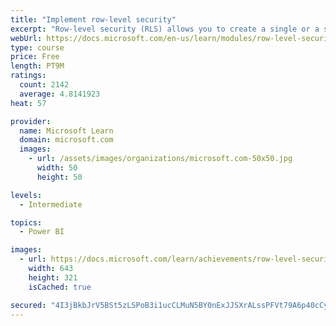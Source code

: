 ```yaml
---
title: "Implement row-level security"
excerpt: "Row-level security (RLS) allows you to create a single or a set of reports that targets data for a specific user. In this module, you will learn how to implement RLS by using either a static or dynamic method and how Microsoft Power BI simplifies testing RLS in Power BI Desktop and Power BI service."
webUrl: https://docs.microsoft.com/en-us/learn/modules/row-level-security-power-bi/
type: course
price: Free
length: PT9M
ratings:
  count: 2142
  average: 4.8141923
heat: 57

provider:
  name: Microsoft Learn
  domain: microsoft.com
  images:
    - url: /assets/images/organizations/microsoft.com-50x50.jpg
      width: 50
      height: 50

levels:
  - Intermediate

topics:
  - Power BI

images:
  - url: https://docs.microsoft.com/learn/achievements/row-level-security-power-bi-social.png
    width: 643
    height: 321
    isCached: true

secured: "4I3jBkbJrV5BSt5zLSPoB3i1ucCLMuN5BY0nExJJSXrALssPFVt79A6p40cCygfWSM5jTuUlMEZoLjyeOtirmCkB1rVhTDomuZSCSzNSw5oBdVo6Sa+7AWfJaKQOGhnbx0J1NY7i7uE3IZ9jyBKgT30iicjLWrsEtnGuIeCExI5XJ+sAOOIGUPppDiMhJ5jO96mLhHb9XThfhSLmVeW2AprUy5ZdasQ7S7ZZbvdAxxxBwbj7FcxZJkDtYIDNW8NugysxFKWHSYULeHzOODjE77d2kjT2m5sASJLapTHKbISvakqpe3Kt1bLRF4NVUIBYKzT/c5AgHYAYPklw+OUzYXVGVTTuSWmChzNvhe/tzB4lK0FjUT6uEAkJ8bCEh7OWaq7dG5k4e/HK4QyDElS2NpDBJmvb434uobjKaUXP5gM=;n3Y6QiPvXma36WuVukf2Yg=="
---
```


